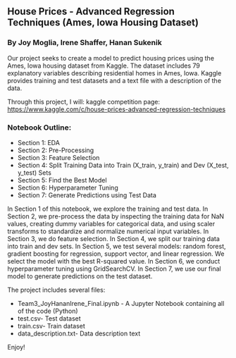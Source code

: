 ## House Prices - Advanced Regression Techniques (Ames, Iowa Housing Dataset)

### By Joy Moglia, Irene Shaffer, Hanan Sukenik

Our project seeks to create a model to predict housing prices using the Ames, Iowa housing dataset from Kaggle. The dataset includes 79 explanatory variables describing residential homes in Ames, Iowa. Kaggle provides training and test datasets and a text file with a description of the data.

Through this project, I will:
kaggle competition page: https://www.kaggle.com/c/house-prices-advanced-regression-techniques

### Notebook Outline:
- Section 1: EDA
- Section 2: Pre-Processing
- Section 3: Feature Selection
- Section 4: Split Training Data into Train (X_train, y_train) and Dev (X_test, y_test) Sets
- Section 5: Find the Best Model
- Section 6: Hyperparameter Tuning
- Section 7: Generate Predictions using Test Data

In Section 1 of this notebook, we explore the training and test data. In Section 2, we pre-process the data by inspecting the training data for NaN values, creating dummy variables for categorical data, and using scaler transforms to standardize and normalize numerical input variables. In Section 3, we do feature selection. In Section 4, we split our training data into train and dev sets. In Section 5, we test several models: random forest, gradient boosting for regression, support vector, and linear regression. We select the model with the best R-squared value. In Section 6, we conduct hyperparameter tuning using GridSearchCV. In Section 7, we use our final model to generate predictions on the test dataset.

The project includes several files:

- Team3_JoyHananIrene_Final.ipynb - A Jupyter Notebook containing all of the code (Python)
- test.csv- Test dataset
- train.csv- Train dataset
- data_description.txt- Data description text


Enjoy!
